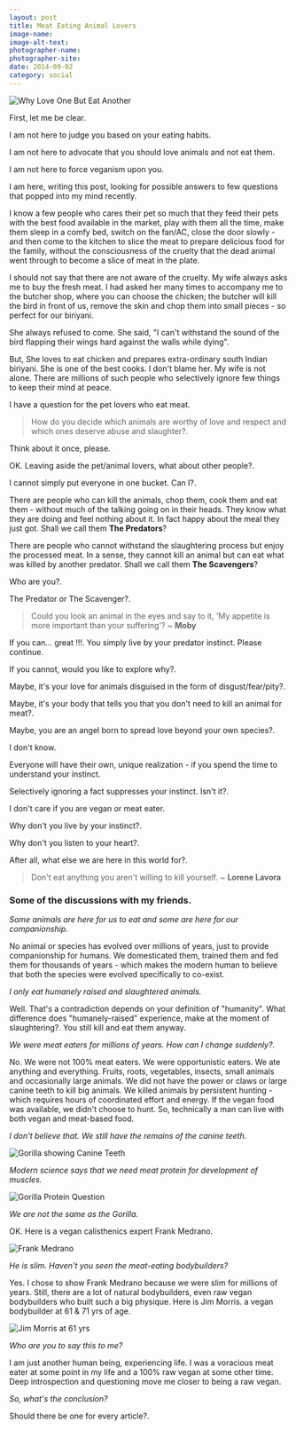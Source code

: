 ```yaml
---
layout: post
title: Meat Eating Animal Lovers
image-name: 
image-alt-text: 
photographer-name: 
photographer-site: 
date: 2014-09-02
category: social
---
```


![Why Love One But Eat Another]({{site.img-path}}/why-love-one-but-eat-the-other.png)  

First, let me be clear.

I am not here to judge you based on your eating habits.

I am not here to advocate that you should love animals and not eat them.

I am not here to force veganism upon you.

I am here, writing this post, looking for possible answers to few questions that popped into my mind recently.

I know a few people who cares their pet so much that they feed their pets with the best food available in the market, play with them all the time, make them sleep in a comfy bed, switch on the fan/AC, close the door slowly - and then come to the kitchen to slice the meat to prepare delicious food for the family, without the consciousness of the cruelty that the dead animal went through to become a slice of meat in the plate.  

I should not say that there are not aware of the cruelty. My wife always asks me to buy the fresh meat. I had asked her many times to accompany me to the butcher shop, where you can choose the chicken; the butcher will kill the bird in front of us, remove the skin and chop them into small pieces - so perfect for our biriyani.  

She always refused to come. She said, "I can't withstand the sound of the bird flapping their wings hard against the walls while dying".  

But, She loves to eat chicken and prepares extra-ordinary south Indian biriyani. She is one of the best cooks. I don't blame her. My wife is not alone. There are millions of such people who selectively ignore few things to keep their mind at peace.  

I have a question for the pet lovers who eat meat.

> How do you decide which animals are worthy of love and respect and which ones deserve abuse and slaughter?.

Think about it once, please.  

OK. Leaving aside the pet/animal lovers, what about other people?.

I cannot simply put everyone in one bucket. Can I?.  

There are people who can kill the animals, chop them, cook them and eat them - without much of the talking going on in their heads. They know what they are doing and feel nothing about it. In fact happy about the meal they just got. Shall we call them **The Predators**? 

There are people who cannot withstand the slaughtering process but enjoy the processed meat. In a sense, they cannot kill an animal but can eat what was killed by another predator. Shall we call them **The Scavengers**?  

Who are you?. 

The Predator or The Scavenger?.  

> Could you look an animal in the eyes and say to it, 'My appetite is more important than your suffering'? ~ **Moby**

If you can... great !!!. You simply live by your predator instinct. Please continue. 

If you cannot, would you like to explore why?.  

Maybe, it's your love for animals disguised in the form of disgust/fear/pity?.  

Maybe, it's your body that tells you that you don't need to kill an animal for meat?.  

Maybe, you are an angel born to spread love beyond your own species?.  

I don't know.  

Everyone will have their own, unique realization - if you spend the time to understand your instinct.  

Selectively ignoring a fact suppresses your instinct. Isn't it?.  

I don't care if you are vegan or meat eater.  

Why don't you live by your instinct?.  

Why don't you listen to your heart?.  

After all, what else we are here in this world for?.  

> Don't eat anything you aren't willing to kill yourself. ~ **Lorene Lavora**

### Some of the discussions with my friends.

*Some animals are here for us to eat and some are here for our companionship.*  

No animal or species has evolved over millions of years, just to provide companionship for humans. We domesticated them, trained them and fed them for thousands of years - which makes the modern human to believe that both the species were evolved specifically to co-exist.  

*I only eat humanely raised and slaughtered animals.*  

Well. That's a contradiction depends on your definition of "humanity". What difference does "humanely-raised" experience, make at the moment of slaughtering?. You still kill and eat them anyway.  

*We were meat eaters for millions of years. How can I change suddenly?.*

No. We were not 100% meat eaters. We were opportunistic eaters. We ate anything and everything. Fruits, roots, vegetables, insects, small animals and occasionally large animals. We did not have the power or claws or large canine teeth to kill big animals. We killed animals by persistent hunting - which requires hours of coordinated effort and energy. If the vegan food was available, we didn't choose to hunt. So, technically a man can live with both vegan and meat-based food.  

*I don't believe that. We still have the remains of the canine teeth.*

![Gorilla showing Canine Teeth]({{site.img-path}}/gorilla-canine-teeth.jpg)  

*Modern science says that we need meat protein for development of muscles.*  

![Gorilla Protein Question]({{site.img-path}}/gorilla-protein-question.jpg)  

*We are not the same as the Gorilla.*  

OK. Here is a vegan calisthenics expert Frank Medrano.  

![Frank Medrano]({{site.img-path}}/frank-medrano.jpg)  

*He is slim. Haven't you seen the meat-eating bodybuilders?*

Yes. I chose to show Frank Medrano because we were slim for millions of years. Still, there are a lot of natural bodybuilders, even raw vegan bodybuilders who built such a big physique. Here is Jim Morris. a vegan bodybuilder at 61 & 71 yrs of age.  

![Jim Morris at 61 yrs]({{site.img-path}}/jim-morris-age-61-age-71.png)  

*Who are you to say this to me?*

I am just another human being, experiencing life. I was a voracious meat eater at some point in my life and a 100% raw vegan at some other time. Deep introspection and questioning move me closer to being a raw vegan.  

*So, what's the conclusion?*

Should there be one for every article?. 

